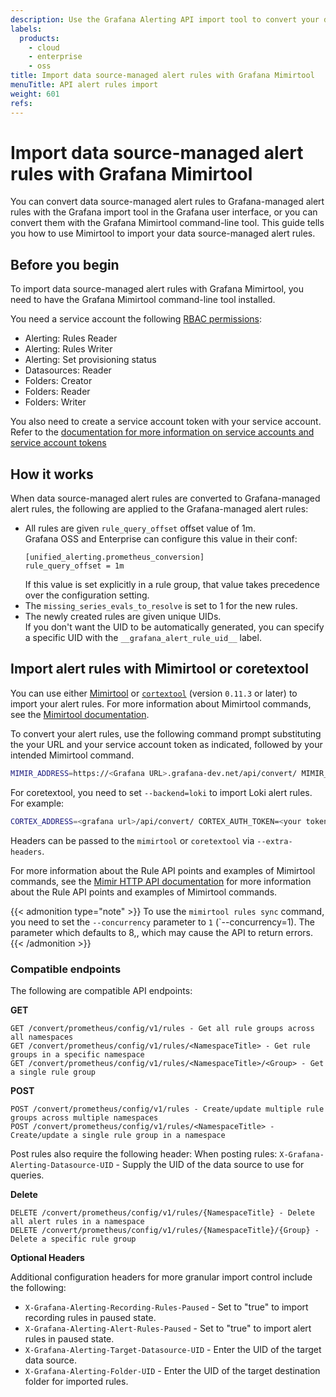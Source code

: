 ```yaml
---
description: Use the Grafana Alerting API import tool to convert your datasource managed alert rules into Grafana managed alert rules
labels:
  products:
    - cloud
    - enterprise
    - oss
title: Import data source-managed alert rules with Grafana Mimirtool
menuTitle: API alert rules import
weight: 601
refs:
---
```


# Import data source-managed alert rules with Grafana Mimirtool

You can convert data source-managed alert rules to Grafana-managed alert rules with the Grafana import tool in the Grafana user interface, or you can convert them with the Grafana Mimirtool command-line tool. This guide tells you how to use Mimirtool to import your data source-managed alert rules.

## Before you begin

To import data source-managed alert rules with Grafana Mimirtool, you need to have the Grafana Mimirtool command-line tool installed.

You need a service account the following [RBAC permissions](/docs/grafana/latest/administration/roles-and-permissions/access-control/):

- Alerting: Rules Reader
- Alerting: Rules Writer
- Alerting: Set provisioning status
- Datasources: Reader
- Folders: Creator
- Folders: Reader
- Folders: Writer

You also need to create a service account token with your service account. Refer to the [documentation for more information on service accounts and service account tokens](/docs/grafana/latest/administration/service-accounts/)

## How it works

When data source-managed alert rules are converted to Grafana-managed alert rules, the following are applied to the Grafana-managed alert rules:

- All rules are given `rule_query_offset` offset value of 1m.  
  Grafana OSS and Enterprise can configure this value in their conf:
  ```
  [unified_alerting.prometheus_conversion]
  rule_query_offset = 1m
  ```
  If this value is set explicitly in a rule group, that value takes precedence over the configuration setting.
- The `missing_series_evals_to_resolve` is set to 1 for the new rules.
- The newly created rules are given unique UIDs.  
  If you don't want the UID to be automatically generated, you can specify a specific UID with the `__grafana_alert_rule_uid__` label.

## Import alert rules with Mimirtool or coretextool

You can use either [Mimirtool](/docs/mimir/latest/manage/tools/mimirtool/) or [`cortextool`](https://github.com/grafana/cortex-tools) (version `0.11.3` or later) to import your alert rules. For more information about Mimirtool commands, see the [Mimirtool documentation](/docs/mimir/latest/manage/tools/mimirtool/#rules).

To convert your alert rules, use the following command prompt substituting the your URL and your service account token as indicated, followed by your intended Mimirtool command.

```bash
MIMIR_ADDRESS=https://<Grafana URL>.grafana-dev.net/api/convert/ MIMIR_AUTH_TOKEN=<your token ID> MIMIR_TENANT_ID=1
```

For coretextool, you need to set `--backend=loki` to import Loki alert rules. For example:

```bash
CORTEX_ADDRESS=<grafana url>/api/convert/ CORTEX_AUTH_TOKEN=<your token> CORTEX_TENANT_ID=1 cortextool rules --backend=loki list
```

Headers can be passed to the `mimirtool` or `coretextool` via `--extra-headers`.

For more information about the Rule API points and examples of Mimirtool commands, see the [Mimir HTTP API documentation](/docs/mimir/latest/references/http-api/#ruler-rules:~:text=config/v1/rules-,Get%20rule%20groups%20by%20namespace,DELETE%20%3Cprometheus%2Dhttp%2Dprefix%3E/config/v1/rules/%7Bnamespace%7D,-Delete%20tenant%20configuration) for more information about the Rule API points and examples of Mimirtool commands.

{{< admonition type="note" >}}
To use the `mimirtool rules sync` command, you need to set the `--concurrency` parameter to `1` (`--concurrency=1). The parameter which defaults to 8,, which may cause the API to return errors.
{{< /admonition >}}

### Compatible endpoints

The following are compatible API endpoints:

**GET**

```
GET /convert/prometheus/config/v1/rules - Get all rule groups across all namespaces
GET /convert/prometheus/config/v1/rules/<NamespaceTitle> - Get rule groups in a specific namespace
GET /convert/prometheus/config/v1/rules/<NamespaceTitle>/<Group> - Get a single rule group

```

**POST**

```
POST /convert/prometheus/config/v1/rules - Create/update multiple rule groups across multiple namespaces
POST /convert/prometheus/config/v1/rules/<NamespaceTitle> - Create/update a single rule group in a namespace
```

Post rules also require the following header:
When posting rules:
`X-Grafana-Alerting-Datasource-UID` - Supply the UID of the data source to use for queries.

**Delete**

```
DELETE /convert/prometheus/config/v1/rules/{NamespaceTitle} - Delete all alert rules in a namespace
DELETE /convert/prometheus/config/v1/rules/{NamespaceTitle}/{Group} - Delete a specific rule group
```

**Optional Headers**

Additional configuration headers for more granular import control include the following:

- `X-Grafana-Alerting-Recording-Rules-Paused` - Set to "true" to import recording rules in paused state.
- `X-Grafana-Alerting-Alert-Rules-Paused` - Set to "true" to import alert rules in paused state.
- `X-Grafana-Alerting-Target-Datasource-UID` - Enter the UID of the target data source.
- `X-Grafana-Alerting-Folder-UID` - Enter the UID of the target destination folder for imported rules.
